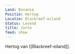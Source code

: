 ```yaml
---
Land: Dovania
Positie: Hertog
Locatie: Blackreef-eiland
Status: Levend
title: Jurto
feed: show
---
```


Hertog van [[Blackreef-eiland]].

